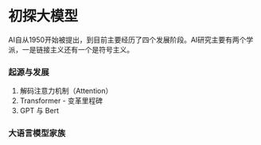 # 初探大模型
AI自从1950开始被提出，到目前主要经历了四个发展阶段。AI研究主要有两个学派，一是链接主义还有一个是符号主义。
### 起源与发展
1. 解码注意力机制（Attention）
2. Transformer - 变革里程碑
3. GPT 与 Bert
### 大语言模型家族

<!--stackedit_data:
eyJoaXN0b3J5IjpbLTEzNDk1MTY5NTgsLTExOTM5MDAxODMsLT
k3NTQ4Mjc1MywtOTAzOTk1MzkzLDg0NjY1MzM1MV19
-->